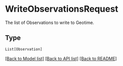 # WriteObservationsRequest

The list of Observations to write to Geotime.

## Type
```python
List[Observation]
```


[[Back to Model list]](../../../../README.md#models-v1-link) [[Back to API list]](../../../../README.md#apis-v1-link) [[Back to README]](../../../../README.md)
